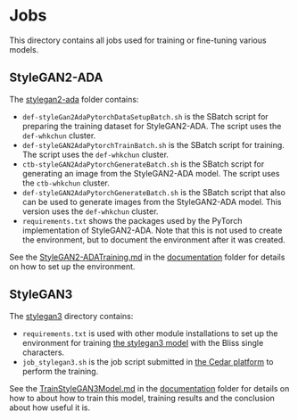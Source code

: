 # Jobs

This directory contains all jobs used for training or fine-tuning various models.

## StyleGAN2-ADA
The [stylegan2-ada](./stylegan2-ada) folder contains:

   - `def-styleGan2AdaPytorchDataSetupBatch.sh` is the SBatch script for preparing the training dataset for StyleGAN2-ADA.  The script uses the `def-whkchun` cluster.
   - `def-styleGAN2AdaPytorchTrainBatch.sh` is the SBatch script for training. The script uses the `def-whkchun` cluster.
   - `ctb-styleGAN2AdaPytorchGenerateBatch.sh` is the SBatch script for generating an image from the StyleGAN2-ADA model.  The script uses the `ctb-whkchun` cluster.
   - `def-styleGAN2AdaPytorchGenerateBatch.sh` is the SBatch script that also can be used to generate images from the StyleGAN2-ADA model.  This version uses the `def-whkchun` cluster.
   - `requirements.txt` shows the packages used by the PyTorch implementation of StyleGAN2-ADA.  Note that this is not used to create the environment, but to document the environment after it was created.

See the [StyleGAN2-ADATraining.md](../docs/StyleGAN2-ADATraining.md) in the [documentation](../docs) folder for details on how to set up the environment.

## StyleGAN3

The [stylegan3](./stylegan3) directory contains:

   - `requirements.txt` is used with other module installations to set up the environment for training
   [the stylegan3 model](https://github.com/NVlabs/stylegan3) with the Bliss single characters.
   - `job_stylegan3.sh` is the job script submitted in [the Cedar platform](https://docs.alliancecan.ca/wiki/Cedar)
   to perform the training.

See the [TrainStyleGAN3Model.md](../docs/TrainStyleGAN3Model.md) in the [documentation](../docs) folder for details on
how to about how to train this model, training results and the conclusion about how useful it is.
